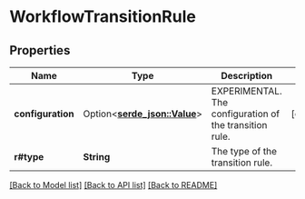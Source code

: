 # WorkflowTransitionRule

## Properties

Name | Type | Description | Notes
------------ | ------------- | ------------- | -------------
**configuration** | Option<[**serde_json::Value**](.md)> | EXPERIMENTAL. The configuration of the transition rule. | [optional]
**r#type** | **String** | The type of the transition rule. | 

[[Back to Model list]](../README.md#documentation-for-models) [[Back to API list]](../README.md#documentation-for-api-endpoints) [[Back to README]](../README.md)


